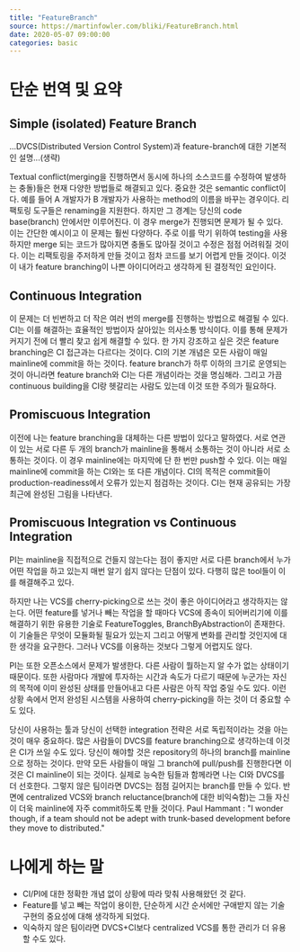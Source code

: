 ```yaml
---
title: "FeatureBranch"
source: https://martinfowler.com/bliki/FeatureBranch.html
date: 2020-05-07 09:00:00
categories: basic
---
```

<h1>단순 번역 및 요약</h1>

<h2>Simple (isolated) Feature Branch</h2>
...DVCS(Distributed Version Control System)과 feature-branch에 대한 기본적인 설명...(생략)

Textual conflict(merging을 진행하면서 동시에 하나의 소스코드를 수정하여 발생하는 충돌)들은 현재 다양한 방법들로 해결되고 있다. 중요한 것은 semantic conflict이다. 예를 들어 A 개발자가 B 개발자가 사용하는 method의 이름을 바꾸는 경우이다. 리팩토링 도구들은 renaming을 지원한다. 하지만 그 경계는 당신의 code base(branch) 안에서만 이루어진다. 이 경우 merge가 진행되면 문제가 될 수 있다. 이는 간단한 예시이고 이 문제는 훨씬 다양하다. 주로 이를 막기 위하여 testing을 사용하지만 merge 되는 코드가 많아지면 충돌도 많아질 것이고 수정은 점점 어려워질 것이다. 이는 리팩토링을 주저하게 만들 것이고 점차 코드를 보기 어렵게 만들 것이다. 이것이 내가 feature branching이 나쁜 아이디어라고 생각하게 된 결정적인 요인이다.

<h2>Continuous Integration</h2>
이 문제는 더 빈번하고 더 작은 여러 번의 merge를 진행하는 방법으로 해결될 수 있다. CI는 이를 해결하는 효율적인 방법이자 살아있는 의사소통 방식이다. 이를 통해 문제가 커지기 전에 더 빨리 찾고 쉽게 해결할 수 있다. 한 가지 강조하고 싶은 것은 feature branching은 CI 접근과는 다르다는 것이다. CI의 기본 개념은 모든 사람이 매일 mainline에 commit을 하는 것이다. feature branch가 하루 이하의 크기로 운영되는 것이 아니라면 feature branch와 CI는 다른 개념이라는 것을 명심해라. 그리고 가끔 continuous building을 CI랑 헷갈리는 사람도 있는데 이것 또한 주의가 필요하다.

<h2>Promiscuous Integration</h2>
이전에 나는 feature branching을 대체하는 다른 방법이 있다고 말하였다. 서로 연관이 있는 서로 다른 두 개의 branch가 mainline을 통해서 소통하는 것이 아니라 서로 소통하는 것이다. 이 경우 mainline에는 마지막에 단 한 번만 push할 수 있다. 이는 매일 mainline에 commit을 하는 CI와는 또 다른 개념이다. CI의 목적은 commit들이 production-readiness에서 오류가 있는지 점검하는 것이다. CI는 현재 공유되는 가장 최근에 완성된 그림을 나타낸다.

<h2>Promiscuous Integration vs Continuous Integration</h2>
PI는 mainline을 직접적으로 건들지 않는다는 점이 좋지만 서로 다른 branch에서 누가 어떤 작업을 하고 있는지 매번 알기 쉽지 않다는 단점이 있다. 다행히 많은 tool들이 이를 해결해주고 있다.

하지만 나는 VCS를 cherry-picking으로 쓰는 것이 좋은 아이디어라고 생각하지는 않는다. 어떤 feature를 넣거나 빼는 작업을 할 때마다 VCS에 종속이 되어버리기에 이를 해결하기 위한 유용한 기술로 FeatureToggles, BranchByAbstraction이 존재한다. 이 기술들은 무엇이 모듈화될 필요가 있는지 그리고 어떻게 변화를 관리할 것인지에 대한 생각을 요구한다. 그러나 VCS를 이용하는 것보다 그렇게 어렵지도 않다.

PI는 또한 오픈소스에서 문제가 발생한다. 다른 사람이 뭘하는지 알 수가 없는 상태이기 때문이다. 또한 사람마다 개발에 투자하는 시간과 속도가 다르기 때문에 누군가는 자신의 목적에 이미 완성된 상태를 만들어내고 다른 사람은 아직 작업 중일 수도 있다. 이런 상황 속에서 먼저 완성된 시스템을 사용하여 cherry-picking을 하는 것이 더 중요할 수도 있다.

당신이 사용하는 툴과 당신이 선택한 integration 전략은 서로 독립적이라는 것을 아는 것이 매우 중요하다. 많은 사람들이 DVCS를 feature branching으로 생각하는데 이것은 CI가 쓰일 수도 있다. 당신이 해야할 것은 repository의 하나의 branch를 mainline으로 정하는 것이다. 만약 모든 사람들이 매일 그 branch에 pull/push를 진행한다면 이것은 CI mainline이 되는 것이다. 실제로 능숙한 팀들과 함께라면 나는 CI와 DVCS를 더 선호한다. 그렇지 않은 팀이라면 DVCS는 점점 길어지는 branch를 만들 수 있다. 반면에 centralized VCS와 branch reluctance(branch에 대한 비익숙함)는 그들 자신이 더욱 mainline에 자주 commit하도록 만들 것이다. Paul Hammant : "I wonder though, if a team should not be adept with trunk-based development before they move to distributed."

<h1>나에게 하는 말</h1>

* CI/PI에 대한 정확한 개념 없이 상황에 따라 맞춰 사용해왔던 것 같다.
* Feature를 넣고 빼는 작업이 용이한, 단순하게 시간 순서에만 구애받지 않는 기술 구현의 중요성에 대해 생각하게 되었다.
* 익숙하지 않은 팀이라면 DVCS+CI보다 centralized VCS를 통한 관리가 더 유용할 수도 있다.